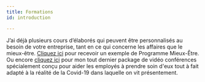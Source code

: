 ```yaml
---
title: Formations
id: introduction

---
```

J’ai déjà plusieurs cours d’élaborés qui peuvent être personnalisés au besoin de votre entreprise, tant en ce qui concerne les affaires que le mieux-être. [Cliquez ici](https://cours.nancybilodeau.com/programmemieuxetre) pour recevoir un exemple de Programme Mieux-Être. Ou encore [cliquez ici](https://cours.nancybilodeau.com/covid19equilibre "Programme Equilibre") pour mon tout dernier package de vidéo conférences spécialement conçu pour aider les employés à prendre soin d'eux tout à fait adapté à la réalité de la Covid-19 dans laquelle on vit présentement.